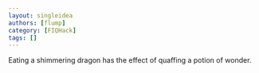 ```yaml
---
layout: singleidea
authors: [flump]
category: [FIQHack]
tags: []
---
```

Eating a shimmering dragon has the effect of quaffing a potion of wonder.
